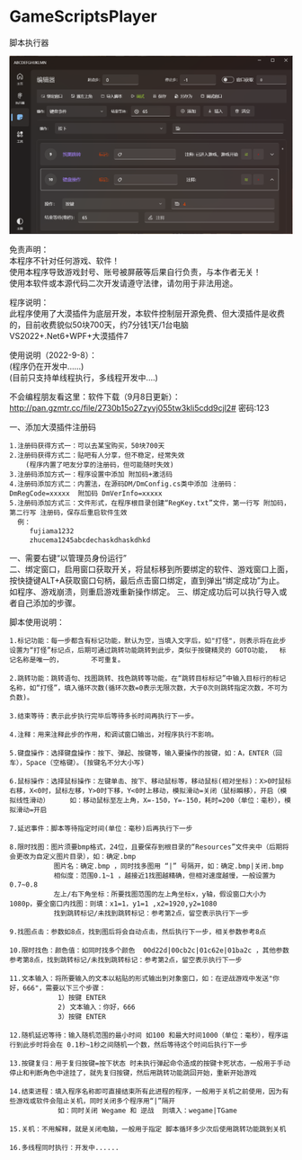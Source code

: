 # GameScriptsPlayer
脚本执行器

![Image text](截图/Player.png) 


免责声明：  
本程序不针对任何游戏、软件！  
使用本程序导致游戏封号、账号被屏蔽等后果自行负责，与本作者无关！  
使用本软件或本源代码二次开发请遵守法律，请勿用于非法用途。  

程序说明：  
此程序使用了大漠插件为底层开发，本软件控制层开源免费、但大漠插件是收费的，目前收费貌似50块700天，约7分钱1天/1台电脑  
VS2022+.Net6+WPF+大漠插件7   

使用说明（2022-9-8）：  
(程序仍在开发中......)  
(目前只支持单线程执行，多线程开发中....)  


不会编程朋友看这里：软件下载（9月8日更新）：
http://pan.gzmtr.cc/file/2730b15o27zyvj055tw3kli5cdd9cjl2# 
密码:123


一、添加大漠插件注册码


    1.注册码获得方式一：可以去某宝购买，50块700天
    2.注册码获得方式二：贴吧有人分享，但不稳定，经常失效    
        (程序内置了吧友分享的注册码，但可能随时失效)
    3.注册码添加方式一：程序设置中添加 附加码+激活码
    4.注册码添加方式二：内置法，在源码DM/DmConfig.cs类中添加 注册码：DmRegCode=xxxxx  附加码 DmVerInfo=xxxxx
    5.注册码添加方式三：文件形式，在程序根目录创建“RegKey.txt”文件，第一行写 附加码，第二行写 注册码，保存后重启软件生效
      例：
         fujiama1232
         zhucema1245abcdechaskdhaskdhkd


一、需要右键“以管理员身份运行”  
二、绑定窗口，启用窗口获取开关，将鼠标移到所要绑定的软件、游戏窗口上面，按快捷键ALT+A获取窗口句柄，最后点击窗口绑定，直到弹出“绑定成功”为止。<br>如程序、游戏崩溃，则重启游戏重新操作绑定。
三、绑定成功后可以执行导入或者自己添加的步骤。


脚本使用说明：

    1.标记功能：每一步都含有标记功能，默认为空，当填入文字后，如"打怪"，则表示将在此步设置为“打怪”标记点，后期可通过跳转功能跳转到此步，类似于按键精灵的 GOTO功能，  标记名称是唯一的，       不可重复。
    
    2.跳转功能：跳转语句、找图跳转、找色跳转等功能，在“跳转目标标记”中输入目标行的标记名称，如“打怪”，填入循环次数(循环次数=0表示无限次数，大于0次则跳转指定次数，不可为负数)。
    
    3.结束等待：表示此步执行完毕后等待多长时间再执行下一步。
    
    4.注释：用来注释此步的作用，和调试窗口输出，对程序执行不影响。
    
    5.键盘操作：选择键盘操作：按下、弹起、按键等，输入要操作的按键，如：A，ENTER（回车），Space（空格键）。(按键名不分大小写)    
    
    6.鼠标操作：选择鼠标操作：左键单击、按下、移动鼠标等，移动鼠标(相对坐标)：X>0时鼠标右移，X<0时，鼠标左移，Y>0时下移，Y<0时上移动，模拟滑动=关闭（鼠标瞬移），开启（模拟线性滑动）     如：移动鼠标至左上角，X=-150，Y=-150，耗时=200（单位：毫秒），模拟滑动=开启
    
    7.延迟事件：脚本等待指定时间(单位：毫秒)后再执行下一步
    
    8.限时找图：图片须要bmp格式，24位，且要保存到根目录的“Resources”文件夹中（后期将会更改为自定义图片目录），如：确定.bmp  
               图片名：确定.bmp ，同时找多图用 “|” 号隔开，如：确定.bmp|关闭.bmp    
               相似度：范围0.1~1 ，越接近1找图越精确，但相对速度越慢，一般设置为0.7~0.8  
               左上/右下角坐标：所要找图范围的左上角坐标x，y轴，假设窗口大小为1080p，要全窗口内找图：则填：x1=1，y1=1 ,x2=1920,y2=1080     
               找到跳转标记/未找到跳转标记：参考第2点，留空表示执行下一步  
               
    9.找图点击：参数如8点，找到图后将会自动点击，然后执行下一步，相关参数参考8点  
    
    10.限时找色：颜色值：如同时找多个颜色  00d22d|00cb2c|01c62e|01ba2c ，其他参数参考第8点，找到跳转标记/未找到跳转标记：参考第2点，留空表示执行下一步  
    
    11.文本输入：将所要输入的文本以粘贴的形式输出到对象窗口，如：在逆战游戏中发送"你好，666"，需要以下三个步骤：
                1）按键 ENTER
                2) 文本输入：你好，666
                3）按键 ENTER
                
    12.随机延迟等待：输入随机范围的最小时间 如100 和最大时间1000（单位：毫秒），程序运行到此步时将会在 0.1秒~1秒之间随机一个数，然后等待这个时间后执行下一步  
    
    13.按键复归：用于复归按键=按下状态 时未执行弹起命令造成的按键卡死状态，一般用于手动停止和判断角色中途挂了，就先复归按键，然后用跳转功能跳回开始，重新开始游戏  
    
    14.结束进程：填入程序名称即可直接结束所有此进程的程序，一般用于关机之前使用，因为有些游戏或软件会阻止关机，同时关闭多个程序用“|”隔开  
                如：同时关闭 Wegame 和 逆战  则填入：wegame|TGame                
    
    15.关机：不用解释，就是关闭电脑，一般用于指定 脚本循环多少次后使用跳转功能跳到关机  
    
    16.多线程同时执行：开发中......
    
    
    



